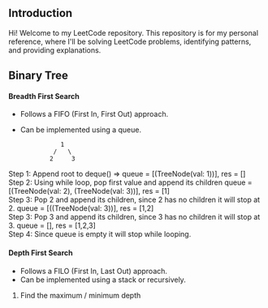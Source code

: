 ## Introduction

Hi! Welcome to my LeetCode repository. This repository is for my personal reference, where I'll be solving LeetCode problems, identifying patterns, and providing explanations. 

## Binary Tree
#### Breadth First Search

- Follows a FIFO (First In, First Out) approach.
- Can be implemented using a queue.

                 1
               /   \
              2     3

Step 1: Append root to deque() => queue = [(TreeNode(val: 1))], res = [] \
Step 2: Using while loop, pop first value and append its children queue = [(TreeNode(val: 2), (TreeNode(val: 3))], res = [1] \
Step 3: Pop 2 and append its children, since 2 has no children it will stop at 2. queue = [((TreeNode(val: 3))], res = [1,2] \
Step 3: Pop 3 and append its children, since 3 has no children it will stop at 3. queue = [], res = [1,2,3] \
Step 4: Since queue is empty it will stop while looping. 
#### Depth First Search

- Follows a FILO (First In, Last Out) approach.
- Can be implemented using a stack or recursively.

1) Find the maximum / minimum depth
